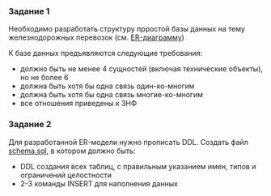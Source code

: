 ### Задание 1
Необходимо разработать структуру прростой базы данных на тему железнодорожных перевозок (см. [ER-диаграмму](https://github.com/katrinakulpina/data-analyst-portfolio/blob/main/SQL/DDL/booking_erd.png))

К базе данных предъявляются следующие требования:

- должно быть не менее 4 сущностей (включая технические объекты), но не более 6
- должна быть хотя бы одна связь один-ко-многим
- должна быть хотя бы одна связь многие-ко-многим
- все отношения приведены к 3НФ

### Задание 2
Для разработанной ER-модели нужно прописать DDL. Создать файл [schema.sql](https://github.com/katrinakulpina/data-analyst-portfolio/blob/main/SQL/DDL/schema.sql), в котором должно быть:
- DDL создания всех таблиц, с правильным указанием имен, типов и ограничений целостности
- 2-3 команды INSERT для наполнения данных


